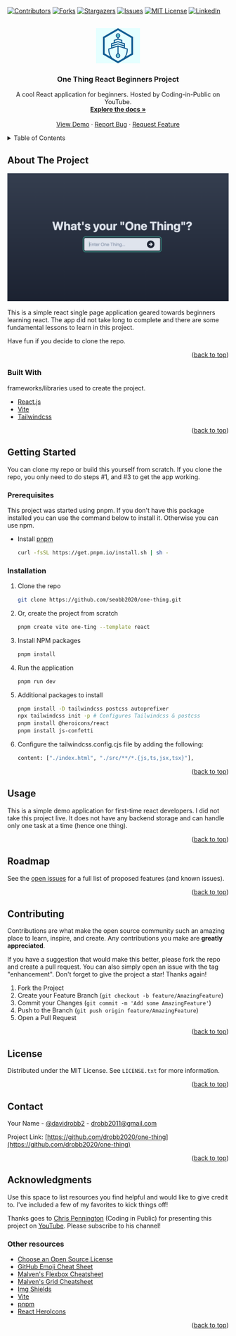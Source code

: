 <div id="top"></div>
<!--
*** Thanks for checking out the Best-README-Template. If you have a suggestion
*** that would make this better, please fork the repo and create a pull request
*** or simply open an issue with the tag "enhancement".
*** Don't forget to give the project a star!
*** Thanks again! Now go create something AMAZING! :D
-->

<!-- PROJECT SHIELDS -->
<!--
*** I'm using markdown "reference style" links for readability.
*** Reference links are enclosed in brackets [ ] instead of parentheses ( ).
*** See the bottom of this document for the declaration of the reference variables
*** for contributors-url, forks-url, etc. This is an optional, concise syntax you may use.
*** https://www.markdownguide.org/basic-syntax/#reference-style-links
-->
[![Contributors][contributors-shield]][contributors-url]
[![Forks][forks-shield]][forks-url]
[![Stargazers][stars-shield]][stars-url]
[![Issues][issues-shield]][issues-url]
[![MIT License][license-shield]][license-url]
[![LinkedIn][linkedin-shield]][linkedin-url]

<!-- PROJECT LOGO -->
<br />
<div align="center">
  <a href="https://github.com/drobb2020/one-thing">
    <img src="./public/logo-md.jpg" alt="Logo" width="100">
  </a>

  <h3 align="center">One Thing React Beginners Project</h3>

  <p align="center">
    A cool React application for beginners. Hosted by Coding-in-Public on YouTube.
    <br />
    <a href="https://github.com/drobb2020/one-thing"><strong>Explore the docs »</strong></a>
    <br />
    <br />
    <a href="https://github.com/drobb2020/one-thing">View Demo</a>
    ·
    <a href="https://github.com/drobb2020/one-thing/issues">Report Bug</a>
    ·
    <a href="https://github.com/drobb2020/one-thing/issues">Request Feature</a>
  </p>
</div>

<!-- TABLE OF CONTENTS -->
<details>
  <summary>Table of Contents</summary>
  <ol>
    <li>
      <a href="#about-the-project">About The Project</a>
      <ul>
        <li><a href="#built-with">Built With</a></li>
      </ul>
    </li>
    <li>
      <a href="#getting-started">Getting Started</a>
      <ul>
        <li><a href="#prerequisites">Prerequisites</a></li>
        <li><a href="#installation">Installation</a></li>
      </ul>
    </li>
    <li><a href="#usage">Usage</a></li>
    <li><a href="#roadmap">Roadmap</a></li>
    <li><a href="#contributing">Contributing</a></li>
    <li><a href="#license">License</a></li>
    <li><a href="#contact">Contact</a></li>
    <li><a href="#acknowledgments">Acknowledgments</a></li>
  </ol>
</details>

<!-- ABOUT THE PROJECT -->
## About The Project

![One Thing!](./public/screenshot.png)

This is a simple react single page application geared towards beginners learning react. The app did not take long to complete and there are some fundamental lessons to learn in this project.

Have fun if you decide to clone the repo.

<p align="right">(<a href="#top">back to top</a>)</p>

### Built With

frameworks/libraries used to create the project.

* [React.js](https://reactjs.org/)
* [Vite](https://vitejs.dev/guide/)
* [Tailwindcss](https://tailwindcss.com/docs/installation/using-postcss)

<p align="right">(<a href="#top">back to top</a>)</p>

<!-- GETTING STARTED -->
## Getting Started

You can clone my repo or build this yourself from scratch. If you clone the repo, you only need to do steps #1, and #3 to get the app working.

### Prerequisites

This project was started using pnpm. If you don't have this package installed you can use the command below to install it. Otherwise you can use npm.

* Install [pnpm](https://pnpm.io/installation)

  ```sh
  curl -fsSL https://get.pnpm.io/install.sh | sh -
  ```

### Installation

1. Clone the repo

   ```sh
   git clone https://github.com/seobb2020/one-thing.git
   ```

2. Or, create the project from scratch

   ```sh
   pnpm create vite one-ting --template react
   ```

3. Install NPM packages

   ```sh
   pnpm install
   ```

4. Run the application

   ```sh
   pnpm run dev
   ```

5. Additional packages to install

   ```sh
   pnpm install -D tailwindcss postcss autoprefixer
   npx tailwindcss init -p # Configures Tailwindcss & postcss
   pnpm install @heroicons/react
   pnpm install js-confetti
   ```

6. Configure the tailwindcss.config.cjs file by adding the following:

   ```sh
   content: ["./index.html", "./src/**/*.{js,ts,jsx,tsx}"],
   ```

<p align="right">(<a href="#top">back to top</a>)</p>

<!-- USAGE EXAMPLES -->
## Usage

This is a simple demo application for first-time react developers. I did not take this project live. It does not have any backend storage and can handle only one task at a time (hence one thing).

<p align="right">(<a href="#top">back to top</a>)</p>

<!-- ROADMAP -->
## Roadmap

See the [open issues](https://github.com/drobb2020/one-thing/issues) for a full list of proposed features (and known issues).

<p align="right">(<a href="#top">back to top</a>)</p>

<!-- CONTRIBUTING -->
## Contributing

Contributions are what make the open source community such an amazing place to learn, inspire, and create. Any contributions you make are **greatly appreciated**.

If you have a suggestion that would make this better, please fork the repo and create a pull request. You can also simply open an issue with the tag "enhancement".
Don't forget to give the project a star! Thanks again!

1. Fork the Project
2. Create your Feature Branch (`git checkout -b feature/AmazingFeature`)
3. Commit your Changes (`git commit -m 'Add some AmazingFeature'`)
4. Push to the Branch (`git push origin feature/AmazingFeature`)
5. Open a Pull Request

<p align="right">(<a href="#top">back to top</a>)</p>

<!-- LICENSE -->
## License

Distributed under the MIT License. See `LICENSE.txt` for more information.

<p align="right">(<a href="#top">back to top</a>)</p>

<!-- CONTACT -->
## Contact

Your Name - [@davidrobb2](https://twitter.com/davidrobb2) - drobb2011@gmail.com

Project Link: [https://github.com/drobb2020/one-thing](https://github.com/drobb2020/one-thing)

<p align="right">(<a href="#top">back to top</a>)</p>

<!-- ACKNOWLEDGMENTS -->
## Acknowledgments

Use this space to list resources you find helpful and would like to give credit to. I've included a few of my favorites to kick things off!

Thanks goes to [Chris Pennington](https://www.youtube.com/c/CodinginPublic) (Coding in Public) for presenting this project on [YouTube](https://www.youtube.com/watch?v=s84yXvLOoio&t=1s). Please subscribe to his channel!

### Other resources

* [Choose an Open Source License](https://choosealicense.com)
* [GitHub Emoji Cheat Sheet](https://www.webpagefx.com/tools/emoji-cheat-sheet)
* [Malven's Flexbox Cheatsheet](https://flexbox.malven.co/)
* [Malven's Grid Cheatsheet](https://grid.malven.co/)
* [Img Shields](https://shields.io)
* [Vite](https://vitejs.dev/)
* [pnpm](https://pnpm.io/)
* [React HeroIcons](https://heroicons.com/)

<p align="right">(<a href="#top">back to top</a>)</p>

<!-- MARKDOWN LINKS & IMAGES -->
<!-- https://www.markdownguide.org/basic-syntax/#reference-style-links -->
[contributors-shield]: https://img.shields.io/github/contributors/drobb2020/one-thing.svg?style=for-the-badge
[contributors-url]: https://github.com/drobb2020/one-thing/graphs/contributors
[forks-shield]: https://img.shields.io/github/forks/drobb2020/one-thing.svg?style=for-the-badge
[forks-url]: https://github.com/drobb2020/one-thing/network/members
[stars-shield]: https://img.shields.io/github/stars/drobb2020/one-thing.svg?style=for-the-badge
[stars-url]: https://github.com/drobb2020/one-thing/stargazers
[issues-shield]: https://img.shields.io/github/issues/drobb2020/one-thing.svg?style=for-the-badge
[issues-url]: https://github.com/drobb2020/one-thing/issues
[license-shield]: https://img.shields.io/github/license/drobb2020/one-thing.svg?style=for-the-badge
[license-url]: https://github.com/drobb2020/one-thing/blob/master/LICENSE.txt
[linkedin-shield]: https://img.shields.io/badge/-LinkedIn-black.svg?style=for-the-badge&logo=linkedin&colorB=555
[linkedin-url]: https://www.linkedin.com/in/david-robb-42436a20/
[product-screenshot]: public/screenshot.png
